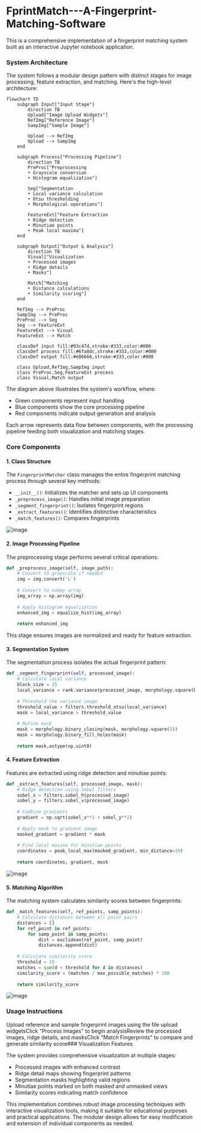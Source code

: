 # FprintMatch---A-Fingerprint-Matching-Software

This is a comprehensive implementation of a fingerprint matching system built as an interactive Jupyter notebook application. 
### System Architecture

The system follows a modular design pattern with distinct stages for image processing, feature extraction, and matching. Here's the high-level architecture:

```mermaid
flowchart TD
    subgraph Input["Input Stage"]
        direction TB
        Upload["Image Upload Widgets"]
        RefImg["Reference Image"]
        SampImg["Sample Image"]
        
        Upload --> RefImg
        Upload --> SampImg
    end
    
    subgraph Process["Processing Pipeline"]
        direction TB
        PreProc["Preprocessing
        • Grayscale conversion
        • Histogram equalization"]
        
        Seg["Segmentation
        • Local variance calculation
        • Otsu thresholding
        • Morphological operations"]
        
        FeatureExt["Feature Extraction
        • Ridge detection
        • Minutiae points
        • Peak local maxima"]
    end
    
    subgraph Output["Output & Analysis"]
        direction TB
        Visual["Visualization
        • Processed images
        • Ridge details
        • Masks"]
        
        Match["Matching
        • Distance calculations
        • Similarity scoring"]
    end
    
    RefImg --> PreProc
    SampImg --> PreProc
    PreProc --> Seg
    Seg --> FeatureExt
    FeatureExt --> Visual
    FeatureExt --> Match
    
    classDef input fill:#93c47d,stroke:#333,color:#000
    classDef process fill:#6fa8dc,stroke:#333,color:#000
    classDef output fill:#e06666,stroke:#333,color:#000
    
    class Upload,RefImg,SampImg input
    class PreProc,Seg,FeatureExt process
    class Visual,Match output
```

The diagram above illustrates the system's workflow, where:

- Green components represent input handling
- Blue components show the core processing pipeline
- Red components indicate output generation and analysis

Each arrow represents data flow between components, with the processing pipeline feeding both visualization and matching stages.

### Core Components

#### 1. Class Structure

The `FingerprintMatcher` class manages the entire fingerprint matching process through several key methods:

- `__init__()`: Initializes the matcher and sets up UI components
- `_preprocess_image()`: Handles initial image preparation
- `_segment_fingerprint()`: Isolates fingerprint regions
- `_extract_features()`: Identifies distinctive characteristics
- `_match_features()`: Compares fingerprints

![image](https://github.com/user-attachments/assets/54b723ab-1f88-4138-90d4-23c3e0ab58d4)


#### 2. Image Processing Pipeline

The preprocessing stage performs several critical operations:

```python
def _preprocess_image(self, image_path):
    # Convert to grayscale if needed
    img = img.convert('L')
    
    # Convert to numpy array
    img_array = np.array(img)
    
    # Apply histogram equalization
    enhanced_img = equalize_hist(img_array)
    
    return enhanced_img
```

This stage ensures images are normalized and ready for feature extraction.

#### 3. Segmentation System

The segmentation process isolates the actual fingerprint pattern:

```python
def _segment_fingerprint(self, processed_image):
    # Calculate local variance
    block_size = 25
    local_variance = rank.variance(processed_image, morphology.square(block_size))
    
    # Threshold the variance image
    threshold_value = filters.threshold_otsu(local_variance)
    mask = local_variance > threshold_value
    
    # Refine mask
    mask = morphology.binary_closing(mask, morphology.square(5))
    mask = morphology.binary_fill_holes(mask)
    
    return mask.astype(np.uint8)
```

#### 4. Feature Extraction

Features are extracted using ridge detection and minutiae points:

```python
def _extract_features(self, processed_image, mask):
    # Ridge detection using Sobel filters
    sobel_x = filters.sobel_h(processed_image)
    sobel_y = filters.sobel_v(processed_image)
    
    # Combine gradients
    gradient = np.sqrt(sobel_x**2 + sobel_y**2)
    
    # Apply mask to gradient image
    masked_gradient = gradient * mask
    
    # Find local maxima for minutiae points
    coordinates = peak_local_max(masked_gradient, min_distance=10)
    
    return coordinates, gradient, mask
```
![image](https://github.com/user-attachments/assets/2292481a-04cd-42f7-8de5-ffee11326dc6)



#### 5. Matching Algorithm

The matching system calculates similarity scores between fingerprints:

```python
def _match_features(self, ref_points, samp_points):
    # Calculate distances between all point pairs
    distances = []
    for ref_point in ref_points:
        for samp_point in samp_points:
            dist = euclidean(ref_point, samp_point)
            distances.append(dist)
    
    # Calculate similarity score
    threshold = 10
    matches = sum(d < threshold for d in distances)
    similarity_score = (matches / max_possible_matches) * 100
    
    return similarity_score
```

![image](https://github.com/user-attachments/assets/a5694e1a-7ef5-4315-b48c-4eece25486e0)

### Usage Instructions

Upload reference and sample fingerprint images using the file upload widgetsClick "Process Images" to begin analysisReview the processed images, ridge details, and masksClick "Match Fingerprints" to compare and generate similarity score### Visualization Features

The system provides comprehensive visualization at multiple stages:

- Processed images with enhanced contrast
- Ridge detail maps showing fingerprint patterns
- Segmentation masks highlighting valid regions
- Minutiae points marked on both masked and unmasked views
- Similarity scores indicating match confidence

This implementation combines robust image processing techniques with interactive visualization tools, making it suitable for educational purposes and practical applications. The modular design allows for easy modification and extension of individual components as needed.
